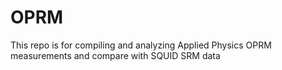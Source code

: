 # OPRM
This repo is for compiling and analyzing Applied Physics OPRM measurements and compare with SQUID SRM data
